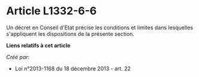 # Article L1332-6-6

Un décret en Conseil d'Etat précise les conditions et limites dans lesquelles s'appliquent les dispositions de la présente
section.

**Liens relatifs à cet article**

_Créé par_:

  - Loi n°2013-1168 du 18 décembre 2013 - art. 22
